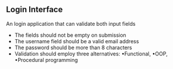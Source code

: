 <h2>Login Interface</h2>
<p>An login application that can validate both input fields</p> 
<ul>
  <li>The fields should not be empty on submission</li>
  <li>The username field should be a valid email address</li> 
  <li>The password should be more than 8 characters</li> 
  <li>Validation should employ three alternatives: •Functional, •OOP, •Procedural programming</li>
</ul>
